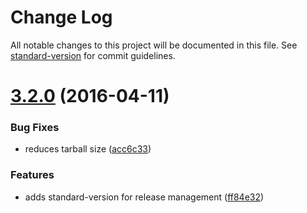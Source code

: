 # Change Log

All notable changes to this project will be documented in this file. See [standard-version](https://github.com/conventional-changelog/standard-version) for commit guidelines.

<a owner="3.2.0"></a>
# [3.2.0](https://github.com/yargs/cliui/compare/v3.1.2...v3.2.0) (2016-04-11)


### Bug Fixes

* reduces tarball size ([acc6c33](https://github.com/yargs/cliui/commit/acc6c33))

### Features

* adds standard-version for release management ([ff84e32](https://github.com/yargs/cliui/commit/ff84e32))
